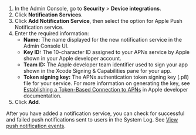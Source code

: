 1. In the Admin Console, go to **Security** > **Device integrations**.
2. Click **Notification Services**.
3. Click **Add Notification Service**, then select the option for Apple Push Notification service.
4. Enter the required information:
   * **Name:** The name displayed for the new notification service in the Admin Console UI.
   * **Key ID:** The 10-character ID assigned to your APNs service by Apple shown in your Apple developer account.
   * **Team ID:** The Apple developer team identifier used to sign your app shown in the Xcode Signing & Capabilities pane for your app.
   * **Token signing key:** The APNs authentication token signing key (.p8) file for your service. For more information on generating the key, see [Establishing a Token-Based Connection to APNs](https://developer.apple.com/documentation/usernotifications/setting_up_a_remote_notification_server/establishing_a_token-based_connection_to_apns) in Apple developer documentation.
5. Click **Add**.

After you have added a notification service, you can check for successful and failed push notifications sent to users in the System Log. See [View push notification events]().
